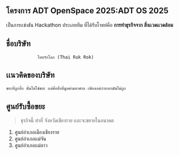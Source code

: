 ##  โครงการ ADT OpenSpace 2025:ADT OS 2025
เป็นการเเข่งขัน Hackathon ประเภททีม  ที่ได้รับโจทย์คือ  **การทำธุรกิจจาก
สิ่งเเวดเเวดล้อม** 

## ชื่อบริษัท

                ไทยรักโลก (Thai Ruk Rok)

   
## เเนวคิดของบริษัท

    ขยะที่ถูกทิ้ง นั้นไม่ใช่ขยะ เเต่คือสิ่งที่มูลค่ามหาศาล เพียงเเค่เราเเยกมันไม่ถูก

## ศูนย์รับซื้อขยะ

> ธุรกิจนี้ ทำที่  จังหวัดเชียงราย เเละจะขยายในอนาคต

 1. ศูนย์อำเภอเมืองเชียงราย
 2. ศูนย์อำเภอเเม่จัน
 3. ศูนย์อำเภอเเม่ลาว
